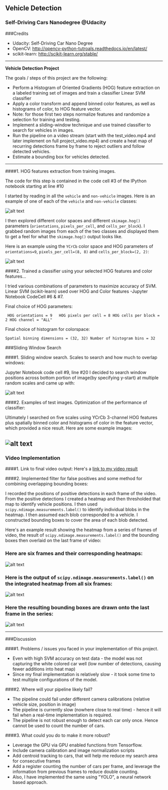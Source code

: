 ## Vehicle Detection
### Self-Driving Cars Nanodegree @Udacity

###Credits

- Udacity: Self-Driving Car Nano Degree
- OpenCV: http://opencv-python-tutroals.readthedocs.io/en/latest/
- scikit-learn: http://scikit-learn.org/stable/

---

**Vehicle Detection Project**

The goals / steps of this project are the following:

* Perform a Histogram of Oriented Gradients (HOG) feature extraction on a labeled training set of images and train a classifier Linear SVM classifier
* Apply a color transform and append binned color features, as well as histograms of color, to HOG feature vector.
* Note: for those first two steps normalize features and randomize a selection for training and testing.
* Implement a sliding-window technique and use trained classifier to search for vehicles in images.
* Run the pipeline on a video stream (start with the test_video.mp4 and later implement on full project_video.mp4) and create a heat map of recurring detections frame by frame to reject outliers and follow detected vehicles.
* Estimate a bounding box for vehicles detected.

[//]: # (Image References)
[image1]: ./examples/car_not_car.png
[image2]: ./examples/HOG_example.png
[image3]: ./examples/sliding_windows.png
[image4]: ./examples/sliding_window.jpg
[image5]: ./examples/bboxes_and_heat.png
[image6]: ./examples/labels_map.png
[image7]: ./examples/output_bboxes.png
[video1]: ./project_video.mp4

---

####1. HOG features extraction from training images.

The code for this step is contained in the code cell #3 of the IPython notebook starting at line #10

I started by reading in all the `vehicle` and `non-vehicle` images.  Here is an example of one of each of the `vehicle` and `non-vehicle` classes:

![alt text][image1]

I then explored different color spaces and different `skimage.hog()` parameters (`orientations`, `pixels_per_cell`, and `cells_per_block`).  I grabbed random images from each of the two classes and displayed them to get a feel for what the `skimage.hog()` output looks like.

Here is an example using the `YCrCb` color space and HOG parameters of `orientations=9`, `pixels_per_cell=(8, 8)` and `cells_per_block=(2, 2)`:


![alt text][image2]

####2. Trained a classifier using your selected HOG features and color features...

I tried various combinations of parameters to maximize accuracy of SVM. Linear SVM (scikit-learn) used over HOG and Color features -Jupyter Notebook CodeCell #6 & #7.

  Final choice of HOG parameters:

  ` HOG orientations = 9  
    HOG pixels per cell = 8
    HOG cells per block = 2
    HOG channel = "ALL"`

  Final choice of histogram for colorspace:

  `Spatial binning dimensions = (32, 32)
   Number of histogram bins = 32`

###Sliding Window Search

####1. Sliding window search.  Scales to search and how much to overlap windows:

Jupyter Notebook code cell #9, line #20
I decided to search window positions across bottom portion of image(by specifying y-start) at multiple random scales and came up with:

![alt text][image3]

####2. Examples of test images.  Optimization of the performance of classifier:

Ultimately I searched on five scales using YCrCb 3-channel HOG features plus spatially binned color and histograms of color in the feature vector, which provided a nice result.  Here are some example images:

![alt text][image4]
---

### Video Implementation

####1. Link to final video output:
Here's a [link to my video result](./project_video__marked_result.mp4)

####2. Implemented filter for false positives and some method for combining overlapping bounding boxes:

I recorded the positions of positive detections in each frame of the video.  From the positive detections I created a heatmap and then thresholded that map to identify vehicle positions.  I then used `scipy.ndimage.measurements.label()` to identify individual blobs in the heatmap.  I then assumed each blob corresponded to a vehicle.  I constructed bounding boxes to cover the area of each blob detected.  

Here's an example result showing the heatmap from a series of frames of video, the result of `scipy.ndimage.measurements.label()` and the bounding boxes then overlaid on the last frame of video:

### Here are six frames and their corresponding heatmaps:

![alt text][image5]

### Here is the output of `scipy.ndimage.measurements.label()` on the integrated heatmap from all six frames:
![alt text][image6]

### Here the resulting bounding boxes are drawn onto the last frame in the series:
![alt text][image7]



---

###Discussion

####1. Problems / issues you faced in your implementation of this project.  
- Even with high SVM accuracy on test data - the model was not capturing the white colored car well (low number of detections, causing fewer additions into heat map)
- Since my final implementation is relatively slow - it took some time to test multiple configurations of the model.

####2. Where will your pipeline likely fail?  
- The pipeline could fail under different camera calibrations (relative vehicle size, position in image)
- The pipeline is currently slow (nowhere close to real time) - hence it will fail when a real-time implementation is required.
- The pipeline is not robust enough to detect each car only once. Hence cannot be used to count the number of cars.

####3. What could you do to make it more robust?
- Leverage the GPU via GPU enabled functions from Tensorflow.
- Include camera calibration and image normalization scripts
- Add centroid tracking to cars, that will help me reduce my search area for consecutive frames
- Add a register counting the number of cars per frame, and leverage the information from previous frames to reduce double counting.
- Also, I have implemented the same using "YOLO", a neural network based approach.
